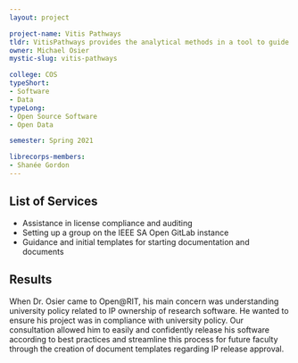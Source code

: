 ```yaml
---
layout: project

project-name: Vitis Pathways
tldr: VitisPathways provides the analytical methods in a tool to guide understanding of experimental results in Vitis genetics.
owner: Michael Osier
mystic-slug: vitis-pathways

college: COS
typeShort:
- Software
- Data
typeLong:
- Open Source Software
- Open Data

semester: Spring 2021

librecorps-members:
- Shanée Gordon
---
```


## List of Services
 - Assistance in license compliance and auditing
 - Setting up a group on the IEEE SA Open GitLab instance
 - Guidance and initial templates for starting documentation and documents

## Results

When Dr. Osier came to Open@RIT, his main concern was understanding university policy related to IP ownership of research software. He wanted to ensure his project was in compliance with university policy. Our consultation allowed him to easily and confidently release his software according to best practices and streamline this process for future faculty through the creation of document templates regarding IP release approval.

